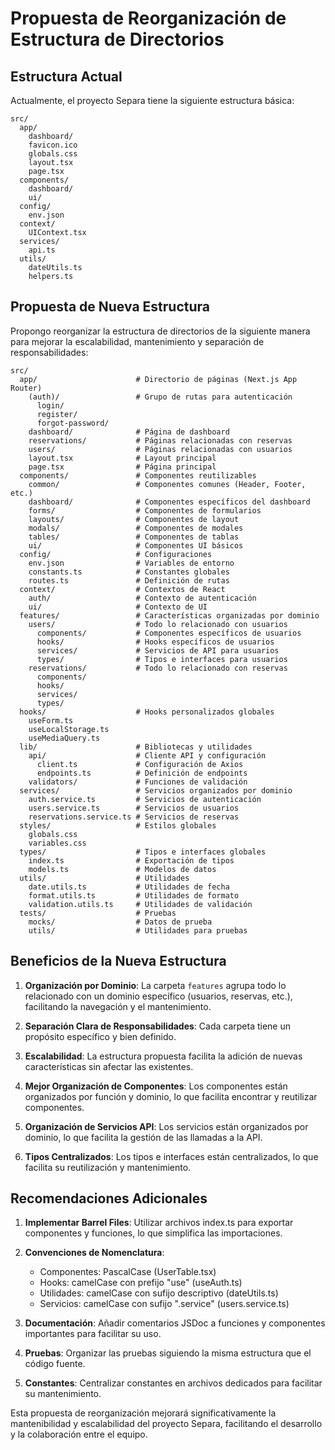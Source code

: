 # Propuesta de Reorganización de Estructura de Directorios

## Estructura Actual

Actualmente, el proyecto Separa tiene la siguiente estructura básica:

```
src/
  app/
    dashboard/
    favicon.ico
    globals.css
    layout.tsx
    page.tsx
  components/
    dashboard/
    ui/
  config/
    env.json
  context/
    UIContext.tsx
  services/
    api.ts
  utils/
    dateUtils.ts
    helpers.ts
```

## Propuesta de Nueva Estructura

Propongo reorganizar la estructura de directorios de la siguiente manera para mejorar la escalabilidad, mantenimiento y separación de responsabilidades:

```
src/
  app/                      # Directorio de páginas (Next.js App Router)
    (auth)/                 # Grupo de rutas para autenticación
      login/
      register/
      forgot-password/
    dashboard/              # Página de dashboard
    reservations/           # Páginas relacionadas con reservas
    users/                  # Páginas relacionadas con usuarios
    layout.tsx              # Layout principal
    page.tsx                # Página principal
  components/               # Componentes reutilizables
    common/                 # Componentes comunes (Header, Footer, etc.)
    dashboard/              # Componentes específicos del dashboard
    forms/                  # Componentes de formularios
    layouts/                # Componentes de layout
    modals/                 # Componentes de modales
    tables/                 # Componentes de tablas
    ui/                     # Componentes UI básicos
  config/                   # Configuraciones
    env.json                # Variables de entorno
    constants.ts            # Constantes globales
    routes.ts               # Definición de rutas
  context/                  # Contextos de React
    auth/                   # Contexto de autenticación
    ui/                     # Contexto de UI
  features/                 # Características organizadas por dominio
    users/                  # Todo lo relacionado con usuarios
      components/           # Componentes específicos de usuarios
      hooks/                # Hooks específicos de usuarios
      services/             # Servicios de API para usuarios
      types/                # Tipos e interfaces para usuarios
    reservations/           # Todo lo relacionado con reservas
      components/
      hooks/
      services/
      types/
  hooks/                    # Hooks personalizados globales
    useForm.ts
    useLocalStorage.ts
    useMediaQuery.ts
  lib/                      # Bibliotecas y utilidades
    api/                    # Cliente API y configuración
      client.ts             # Configuración de Axios
      endpoints.ts          # Definición de endpoints
    validators/             # Funciones de validación
  services/                 # Servicios organizados por dominio
    auth.service.ts         # Servicios de autenticación
    users.service.ts        # Servicios de usuarios
    reservations.service.ts # Servicios de reservas
  styles/                   # Estilos globales
    globals.css
    variables.css
  types/                    # Tipos e interfaces globales
    index.ts                # Exportación de tipos
    models.ts               # Modelos de datos
  utils/                    # Utilidades
    date.utils.ts           # Utilidades de fecha
    format.utils.ts         # Utilidades de formato
    validation.utils.ts     # Utilidades de validación
  tests/                    # Pruebas
    mocks/                  # Datos de prueba
    utils/                  # Utilidades para pruebas
```

## Beneficios de la Nueva Estructura

1. **Organización por Dominio**: La carpeta `features` agrupa todo lo relacionado con un dominio específico (usuarios, reservas, etc.), facilitando la navegación y el mantenimiento.

2. **Separación Clara de Responsabilidades**: Cada carpeta tiene un propósito específico y bien definido.

3. **Escalabilidad**: La estructura propuesta facilita la adición de nuevas características sin afectar las existentes.

4. **Mejor Organización de Componentes**: Los componentes están organizados por función y dominio, lo que facilita encontrar y reutilizar componentes.

5. **Organización de Servicios API**: Los servicios están organizados por dominio, lo que facilita la gestión de las llamadas a la API.

6. **Tipos Centralizados**: Los tipos e interfaces están centralizados, lo que facilita su reutilización y mantenimiento.

## Recomendaciones Adicionales

1. **Implementar Barrel Files**: Utilizar archivos index.ts para exportar componentes y funciones, lo que simplifica las importaciones.

2. **Convenciones de Nomenclatura**:
   - Componentes: PascalCase (UserTable.tsx)
   - Hooks: camelCase con prefijo "use" (useAuth.ts)
   - Utilidades: camelCase con sufijo descriptivo (dateUtils.ts)
   - Servicios: camelCase con sufijo ".service" (users.service.ts)

3. **Documentación**: Añadir comentarios JSDoc a funciones y componentes importantes para facilitar su uso.

4. **Pruebas**: Organizar las pruebas siguiendo la misma estructura que el código fuente.

5. **Constantes**: Centralizar constantes en archivos dedicados para facilitar su mantenimiento.

Esta propuesta de reorganización mejorará significativamente la mantenibilidad y escalabilidad del proyecto Separa, facilitando el desarrollo y la colaboración entre el equipo.